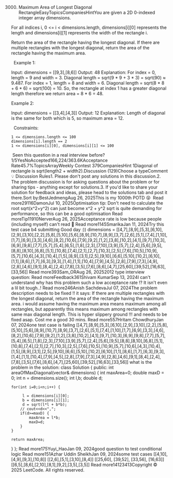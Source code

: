3000. Maximum Area of Longest Diagonal RectangleEasyTopicsCompaniesHintYou are given a 2D 0-indexed integer array dimensions.

For all indices i, 0 <= i < dimensions.length, dimensions[i][0] represents the length and dimensions[i][1] represents the width of the rectangle i.

Return the area of the rectangle having the longest diagonal. If there are multiple rectangles with the longest diagonal, return the area of the rectangle having the maximum area.

 
Example 1:

Input: dimensions = [[9,3],[8,6]]
Output: 48
Explanation: 
For index = 0, length = 9 and width = 3. Diagonal length = sqrt(9 * 9 + 3 * 3) = sqrt(90) ≈ 9.487.
For index = 1, length = 8 and width = 6. Diagonal length = sqrt(8 * 8 + 6 * 6) = sqrt(100) = 10.
So, the rectangle at index 1 has a greater diagonal length therefore we return area = 8 * 6 = 48.


Example 2:

Input: dimensions = [[3,4],[4,3]]
Output: 12
Explanation: Length of diagonal is the same for both which is 5, so maximum area = 12.


 
Constraints:


	1 <= dimensions.length <= 100
	dimensions[i].length == 2
	1 <= dimensions[i][0], dimensions[i][1] <= 100

 Seen this question in a real interview before?1/5YesNoAccepted166,224/363.6KAcceptance Rate45.7%TopicsArrayWeekly Contest 379CompaniesHint 1Diagonal of rectangle is sqrt(length2 + width2).Discussion (129)Choose a typeComment💡 Discussion Rules1. Please don't post any solutions in this discussion.2. The problem discussion is for asking questions about the problem or for sharing tips - anything except for solutions.3. If you'd like to share your solution for feedback and ideas, please head to the solutions tab and post it there.Sort by:BestJedmengAug 26, 2025This is my 1000th POTD 😝
 Read more29116DamonJul 10, 2025Optimisation tip:
Don't need to calculate the root
sqrt(x^2+y^2) can just become x^2 + y^2
sqrt is quite demanding for performance, so this can be a good optimisation Read moreTip11910NerverAug 26, 2025Acceptance rate is low because people (including myself) can't read 🤡 Read more1145SmarikaJan 11, 2024Try this test case b4 submitting
Good day :))
dimensions =
[[4,7],[8,9],[5,3],[6,10],[2,9],[3,10],[2,2],[5,8],[5,10],[5,6],[8,9],[10,7],[8,9],[3,7],[2,6],[5,1],[7,4],[1,10],[1,7],[6,9],[3,3],[4,6],[8,2],[10,6],[7,9],[9,2],[1,2],[3,8],[10,2],[4,1],[9,7],[10,3],[6,9],[9,8],[7,7],[5,7],[5,4],[6,5],[1,8],[2,3],[7,10],[3,9],[5,7],[2,4],[5,6],[9,5],[8,8],[8,10],[6,8],[5,1],[10,8],[7,4],[2,1],[2,7],[10,3],[2,5],[7,6],[10,5],[10,9],[5,7],[10,6],[4,3],[10,4],[1,5],[8,9],[3,1],[2,5],[9,10],[6,6],[5,10],[10,2],[6,10],[1,1],[8,6],[1,7],[6,3],[9,3],[1,4],[1,1],[10,4],[7,9],[4,5],[2,8],[7,9],[7,3],[4,9],[2,8],[4,6],[9,1],[8,4],[2,4],[7,8],[3,5],[7,6],[8,6],[4,7],[25,60],[39,52],[16,63],[33,56]] Read more393Sam_ORAug 26, 20252012 type interview question: Read moreFeedback361Shivam KumarSep 13, 2024I can't understand why has this problem such a low acceptance rate !? It isn't even a lil bit tough..! Read more246Anish SachdevaJul 07, 2024The problem description needs to be fixed !! it says:
If there are multiple rectangles with the longest diagonal, return the area of the rectangle having the maximum area.
i would assume having the maximum area means maximum among all rectangles, but apparently this means maximum among rectangles with same max diagonal length. This is hyper slippery ground !!! and needs to be fixed asap. Cost me a good 30 mins. Read more557Hritam ChowdhuryJan 07, 2024one test case is failing
[[4,7],[8,9],[5,3],[6,10],[2,9],[3,10],[2,2],[5,8],[5,10],[5,6],[8,9],[10,7],[8,9],[3,7],[2,6],[5,1],[7,4],[1,10],[1,7],[6,9],[3,3],[4,6],[8,2],[10,6],[7,9],[9,2],[1,2],[3,8],[10,2],[4,1],[9,7],[10,3],[6,9],[9,8],[7,7],[5,7],[5,4],[6,5],[1,8],[2,3],[7,10],[3,9],[5,7],[2,4],[5,6],[9,5],[8,8],[8,10],[6,8],[5,1],[10,8],[7,4],[2,1],[2,7],[10,3],[2,5],[7,6],[10,5],[10,9],[5,7],[10,6],[4,3],[10,4],[1,5],[8,9],[3,1],[2,5],[9,10],[6,6],[5,10],[10,2],[6,10],[1,1],[8,6],[1,7],[6,3],[9,3],[1,4],[1,1],[10,4],[7,9],[4,5],[2,8],[7,9],[7,3],[4,9],[2,8],[4,6],[9,1],[8,4],[2,4],[7,8],[3,5],[7,6],[8,6],[4,7],[25,60],[39,52],[16,63],[33,56]]
what is the problem in the solution:
class Solution {
public:
int areaOfMaxDiagonal(vector<vector>& dimensions) {
    int maxArea=0;
    double maxD = 0;
    int n = dimensions.size();
    int l,b;
    double d;
    
    for(int i=0;i<n;i++) {
        
         l = dimensions[i][0];
         b = dimensions[i][1];
         d = sqrt(l*l + b*b);
        // cout<<d<<",";
        if(d>=maxD) {
            maxArea = l*b;
            maxD=d;
        } 
    }
    
    return maxArea;
    
}
}; Read more175Yuyi_HaoJan 09, 2024good question to test conditional logic Read more151Azhar Uddin SheikhJan 09, 2024some test cases
[[4,10],[4,9],[9,3],[10,8]]
[[2,6],[5,1],[3,10],[8,4]]
[[25,60], [39,52], [33,56], [16,63]]
[[6,5],[8,6],[2,10],[8,1],[9,2],[3,5],[3,5]] Read more14123413Copyright © 2025 LeetCode. All rights reserved.